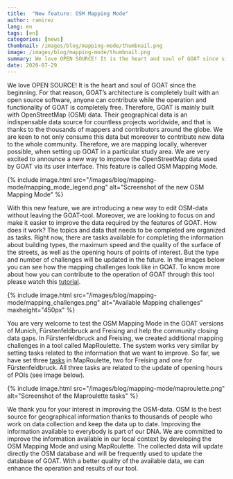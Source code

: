 ```yaml
---
title:  "New feature: OSM Mapping Mode"
author: ramirez
lang: en
tags: [en]
categories: [news]
thumbnail: /images/blog/mapping-mode/thumbnail.png
image: /images/blog/mapping-mode/thumbnail.png
summary: We love OPEN SOURCE! It is the heart and soul of GOAT since since its start. Driven by this enthusiasm, we have created a new feature in GOAT that provides mapping challenges, encouraging users to participate in the OSM project and fill the data gaps.
date: 2020-07-29
---
```

We love OPEN SOURCE! It is the heart and soul of GOAT since the beginning. For that reason, GOAT’s architecture is completely built with an open source software, anyone can contribute while the operation and functionality of GOAT is completely free. Therefore, GOAT is mainly built with OpenStreetMap (OSM) data. Their geographical data is an indispensable data source for countless projects worldwide, and that is thanks to the thousands of mappers and contributors around the globe. We are keen to not only consume this data but moreover to contribute new data to the whole community. Therefore, we are mapping locally, wherever possible, when setting up GOAT in a particular study area. We are very excited to announce a new way to improve the OpenStreetMap data used by GOAT via its user interface. This feature is called OSM Mapping Mode.

{% include image.html src="/images/blog/mapping-mode/mapping_mode_legend.png" alt="Screenshot of the new OSM Mapping Mode" %}

With this new feature, we are introducing a new way to edit OSM-data without leaving the GOAT-tool. Moreover, we are looking to focus on and make it easier to improve the data required by the features of GOAT. How does it work? The topics and data that needs to be completed are organized as tasks. Right now, there are tasks available for completing the information about building types, the maximum speed and the quality of the surface of the streets, as well as the opening hours of points of interest. But the type and number of challenges will be updated in the future. In the images below you can see how the mapping challenges look like in GOAT. To know more about how you can contribute to the operation of GOAT through this tool please watch this [tutorial](../docs/osm_tutorial/).

{% include image.html src="/images/blog/mapping-mode/mapping_challenges.png" alt="Available Mapping challenges" maxheight="450px" %}

You are very welcome to test the OSM Mapping Mode in the GOAT versions of Munich, Fürstenfeldbruck and Freising and help the community closing data gaps. In Fürstenfeldbruck and Freising, we created additional mapping challenges in a tool called MapRoulette. The system works very similar by setting tasks related to the information that we want to improve. So far, we have set three [tasks](https://maproulette.org/browse/challenges?project=GOAT) in MapRoulette, two for Freising and one for Fürstenfeldbruck. All three tasks are related to the update of opening hours of POIs (see image below).

{% include image.html src="/images/blog/mapping-mode/maproulette.png" alt="Screenshot of the Maproulette tasks" %}

We thank you for your interest in improving the OSM-data. OSM is the best source for geographical information thanks to thousands of people who work on data collection and keep the data up to date. Improving the information available to everybody is part of our DNA. We are committed to improve the information available in our local context by developing the OSM Mapping Mode and using MapRoulette. The collected data will update directly the OSM database and will be frequently used to update the database of GOAT. With a better quality of the available data, we can enhance the operation and results of our tool.
